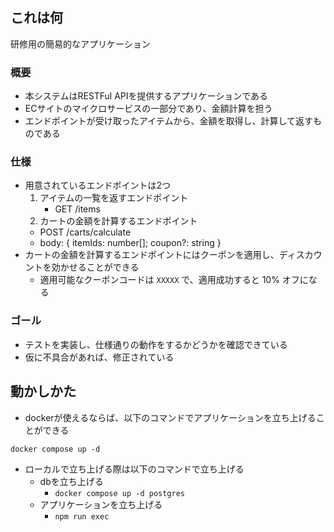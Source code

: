 ## これは何

研修用の簡易的なアプリケーション

 ### 概要

- 本システムはRESTFul APIを提供するアプリケーションである
- ECサイトのマイクロサービスの一部分であり、金額計算を担う
- エンドポイントが受け取ったアイテムから、金額を取得し、計算して返すものである

### 仕様

- 用意されているエンドポイントは2つ
  1. アイテムの一覧を返すエンドポイント
     - GET /items
  2. カートの金額を計算するエンドポイント
    - POST /carts/calculate
    - body: { itemIds: number[]; coupon?: string }
- カートの金額を計算するエンドポイントにはクーポンを適用し、ディスカウントを効かせることができる
  - 適用可能なクーポンコードは `XXXXX` で、適用成功すると 10% オフになる

### ゴール

- テストを実装し、仕様通りの動作をするかどうかを確認できている
- 仮に不具合があれば、修正されている

## 動かしかた

- dockerが使えるならば、以下のコマンドでアプリケーションを立ち上げることができる

```
docker compose up -d 
```

- ローカルで立ち上げる際は以下のコマンドで立ち上げる
  - dbを立ち上げる
    - `docker compose up -d postgres`
  - アプリケーションを立ち上げる
    - `npm run exec` 
